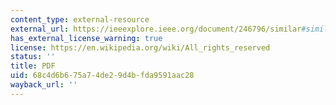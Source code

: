 ```yaml
---
content_type: external-resource
external_url: https://ieeexplore.ieee.org/document/246796/similar#similar
has_external_license_warning: true
license: https://en.wikipedia.org/wiki/All_rights_reserved
status: ''
title: PDF
uid: 68c4d6b6-75a7-4de2-9d4b-fda9591aac28
wayback_url: ''
---
```

